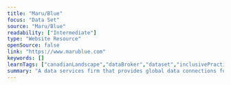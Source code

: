 ```yaml
---
title: "Maru/Blue"
focus: "Data Set"
source: "Maru/Blue"
readability: ["Intermediate"]
type: "Website Resource"
openSource: false
link: "https://www.marublue.com"
keywords: []
learnTags: ["canadianLandscape","dataBroker","dataset","inclusivePractice","smallData"]
summary: "A data services firm that provides global data connections for brands, agencies and market research firms, with an on online survey subsidiary specifically for Canada. "
---
```

